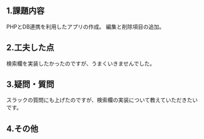 ## 1.課題内容
PHPとDB連携を利用したアプリの作成。
編集と削除項目の追加。

## 2.工夫した点
検索欄を実装したかったのですが、うまくいきませんでした。

## 3.疑問・質問
スラックの質問にも上げたのですが、検索欄の実装について教えていただきたいです。

## 4.その他
